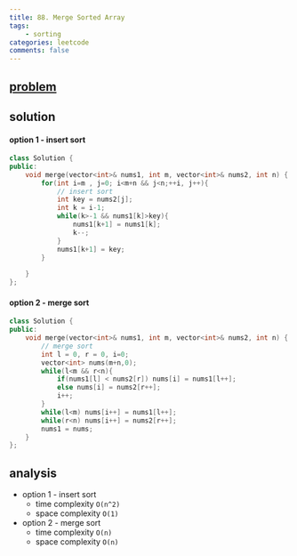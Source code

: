 ```yaml
---
title: 88. Merge Sorted Array
tags:
    - sorting
categories: leetcode
comments: false
---
```


## [problem](https://leetcode.com/problems/merge-sorted-array/)

## solution

#### option 1 - insert sort
```c++
class Solution {
public:
    void merge(vector<int>& nums1, int m, vector<int>& nums2, int n) {        
        for(int i=m , j=0; i<m+n && j<n;++i, j++){
            // insert sort
            int key = nums2[j];
            int k = i-1;
            while(k>-1 && nums1[k]>key){
                nums1[k+1] = nums1[k];
                k--;
            }
            nums1[k+1] = key;
        }
        
    }
};
```

#### option 2 - merge sort
```c++
class Solution {
public:
    void merge(vector<int>& nums1, int m, vector<int>& nums2, int n) {
        // merge sort
        int l = 0, r = 0, i=0;
        vector<int> nums(m+n,0);
        while(l<m && r<n){
            if(nums1[l] < nums2[r]) nums[i] = nums1[l++];
            else nums[i] = nums2[r++];
            i++;
        }
        while(l<m) nums[i++] = nums1[l++];
        while(r<n) nums[i++] = nums2[r++];
        nums1 = nums;
    }
};
```
## analysis
- option 1 - insert sort 
    - time complexity `O(n^2)`
    - space complexity `O(1)`
- option 2 - merge sort
    - time complexity `O(n)`
    - space complexity `O(n)`